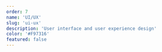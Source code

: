 ```yaml
---
order: 7
name: 'UI/UX'
slug: 'ui-ux'
description: 'User interface and user experience design'
color: '#F97316'
featured: false
---
```

